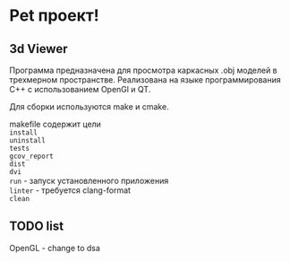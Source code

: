 # Pet проект!
## 3d Viewer

Программа предназначена для просмотра каркасных .obj моделей
в трехмерном пространстве. Реализована на языке программирования С++
с использованием OpenGl и QT.

Для сборки используются make и cmake.

makefile содержит цели\
`install`\
`uninstall`\
`tests`\
`gcov_report`\
`dist`\
`dvi`\
`run` - запуск установленного приложения\
`linter` - требуется clang-format\
`clean`

## TODO list
OpenGL - change to dsa
